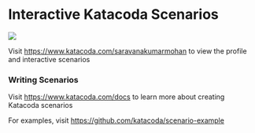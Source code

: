 # Interactive Katacoda Scenarios

[![](http://shields.katacoda.com/katacoda/saravanakumarmohan/count.svg)](https://www.katacoda.com/saravanakumarmohan "Get your profile on Katacoda.com")

Visit https://www.katacoda.com/saravanakumarmohan to view the profile and interactive scenarios

### Writing Scenarios
Visit https://www.katacoda.com/docs to learn more about creating Katacoda scenarios

For examples, visit https://github.com/katacoda/scenario-example
